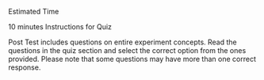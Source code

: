 Estimated Time

10 minutes
Instructions for Quiz

Post Test includes questions on entire experiment concepts. Read the questions in the quiz section and select the correct option from the ones provided. Please note that some questions may have more than one correct response.

